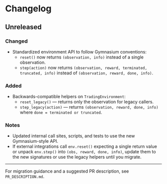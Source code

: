 # Changelog

## Unreleased

### Changed
- Standardized environment API to follow Gymnasium conventions:
  - `reset()` now returns `(observation, info)` instead of a single observation.
  - `step(action)` now returns `(observation, reward, terminated, truncated, info)` instead of `(observation, reward, done, info)`.

### Added
- Backwards-compatible helpers on `TradingEnvironment`:
  - `reset_legacy()` — returns only the observation for legacy callers.
  - `step_legacy(action)` — returns `(observation, reward, done, info)` where `done = terminated or truncated`.

### Notes
- Updated internal call sites, scripts, and tests to use the new Gymnasium-style API.
- If external integrations call `env.reset()` expecting a single return value or unpack `env.step()` into `(obs, reward, done, info)`, update them to the new signatures or use the legacy helpers until you migrate.

---

For migration guidance and a suggested PR description, see `PR_DESCRIPTION.md`.